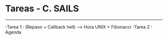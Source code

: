 # Tareas - C. SAILS
_________________________________________

-Tarea 1 : (Repaso + Callback hell) --> Hora UNIX + Fibonacci 
-Tarea 2 : Agenda
